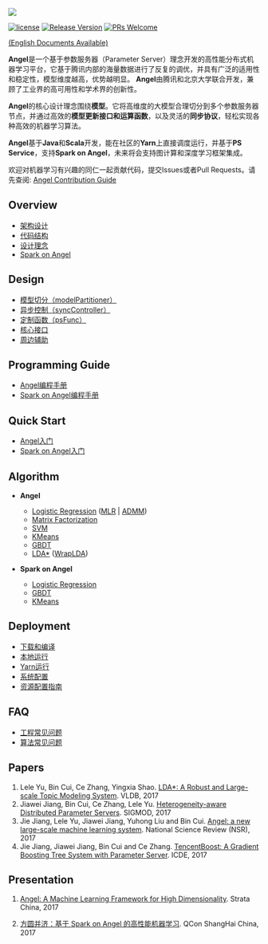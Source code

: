 ![](assets/angel_logo.png)


[![license](http://img.shields.io/badge/license-BSD3-blue.svg?style=flat)](https://github.com/tencent/angel/blob/master/LICENSE)
[![Release Version](https://img.shields.io/badge/release-1.2.1-red.svg)](https://github.com/tencent/angel/releases)
[![PRs Welcome](https://img.shields.io/badge/PRs-welcome-brightgreen.svg)](https://github.com/tencent/angel/pulls)

[(English Documents Available)](./README_en.md)

**Angel**是一个基于参数服务器（Parameter Server）理念开发的高性能分布式机器学习平台，它基于腾讯内部的海量数据进行了反复的调优，并具有广泛的适用性和稳定性，模型维度越高，优势越明显。 **Angel**由腾讯和北京大学联合开发，兼顾了工业界的高可用性和学术界的创新性。

**Angel**的核心设计理念围绕**模型**。它将高维度的大模型合理切分到多个参数服务器节点，并通过高效的**模型更新接口和运算函数**，以及灵活的**同步协议**，轻松实现各种高效的机器学习算法。

**Angel**基于**Java**和**Scala**开发，能在社区的**Yarn**上直接调度运行，并基于**PS Service**，支持**Spark on Angel**，未来将会支持图计算和深度学习框架集成。

欢迎对机器学习有兴趣的同仁一起贡献代码，提交Issues或者Pull Requests。请先查阅: [Angel Contribution Guide](https://github.com/Tencent/angel/blob/master/CONTRIBUTING.md)

## Overview

* [架构设计](./docs/overview/architecture.md)
* [代码结构](./docs/overview/code_framework.md)
* [设计理念](./docs/overview/design_philosophy.md)
* [Spark on Angel](./docs/overview/spark_on_angel.md)


## Design

* [模型切分（modelPartitioner）](./docs/design/model_partitioner.md)
* [异步控制（syncController）](./docs/design/sync_controller.md)
* [定制函数（psFunc）](./docs/design/psfFunc.md)
* [核心接口](./docs/apis/core_api.md)
* [周边辅助](./docs/assistant/hobby_api.md)

## Programming Guide

* [Angel编程手册](./docs/programmers_guide/angel_programing_guide.md)
* [Spark on Angel编程手册](./docs/programmers_guide/spark_on_angel_programing_guide.md)


## Quick Start
* [Angel入门](./docs/tutorials/angel_ps_quick_start.md)
* [Spark on Angel入门](./docs/tutorials/spark_on_angel_quick_start.md)


## Algorithm

* **Angel**
	* [Logistic Regression](./docs/algo/lr_on_angel.md) ([MLR](./docs/algo/mlr_on_angel.md) | [ADMM](./docs/algo/admm_lr_on_angel.md)) 
	* [Matrix Factorization](./docs/algo/mf_on_angel.md)
	* [SVM](./docs/algo/svm_on_angel.md)
	* [KMeans](./docs/algo/kmeans_on_angel.md)
	* [GBDT](./docs/algo/gbdt_on_angel.md)
	* [LDA\*](./docs/algo/lda_on_angel.md) ([WrapLDA](./docs/algo/wrap_lda_on_angel.md))

* **Spark on Angel**
	* [Logistic Regression](./docs/algo/sona/lr_sona.md)
	* [GBDT](./docs/algo/sona/gbdt_sona.md)
	* [KMeans](.docs/algo/sona/kmeans_sona.md)

## Deployment

* [下载和编译](./docs/deploy/source_compile.md)
* [本地运行](./docs/deploy/local_run.md)
* [Yarn运行](./docs/deploy/run_on_yarn.md)
* [系统配置](./docs/deploy/config_details.md)
* [资源配置指南](./docs/deploy/resource_config_guide.md)

## FAQ
* [工程常见问题](https://github.com/Tencent/angel/wiki/%E5%B7%A5%E7%A8%8B%E5%B8%B8%E8%A7%81%E9%97%AE%E9%A2%98)
* [算法常见问题](https://github.com/Tencent/angel/wiki/%E7%AE%97%E6%B3%95%E5%B8%B8%E8%A7%81%E9%97%AE%E9%A2%98)

## Papers
  1. Lele Yu, Bin Cui, Ce Zhang, Yingxia Shao. [LDA*: A Robust and Large-scale Topic Modeling System](http://www.vldb.org/pvldb/vol10/p1406-yu.pdf). VLDB, 2017
  2. Jiawei Jiang, Bin Cui, Ce Zhang, Lele Yu. [Heterogeneity-aware Distributed Parameter Servers](http://dl.acm.org/citation.cfm?id=3035933). SIGMOD, 2017
  3. Jie Jiang, Lele Yu, Jiawei Jiang, Yuhong Liu and Bin Cui. [Angel: a new large-scale machine learning system](https://academic.oup.com/nsr/article/3052720). National Science Review (NSR), 2017
  4. Jie Jiang, Jiawei Jiang,  Bin Cui and Ce Zhang. [TencentBoost: A Gradient Boosting Tree System with Parameter Server](http://ieeexplore.ieee.org/abstract/document/7929984/).	ICDE, 2017

## Presentation

1. [Angel: A Machine Learning Framework for High Dimensionality](https://cdn.oreillystatic.com/en/assets/1/event/273/Angel_%E9%9D%A2%E5%90%91%E9%AB%98%E7%BB%B4%E5%BA%A6%E7%9A%84%E6%9C%BA%E5%99%A8%E5%AD%A6%E4%B9%A0%E8%AE%A1%E7%AE%97%E6%A1%86%E6%9E%B6%20_Angel_%20A%20machine%20learning%20framework%20for%20high%20dimensionality_%20%E8%AE%B2%E8%AF%9D.pdf).  Strata China, 2017

2. [方圆并济：基于 Spark on Angel 的高性能机器学习](./docs/slides/Angel_QCon_2017.pdf).  QCon ShangHai China, 2017
